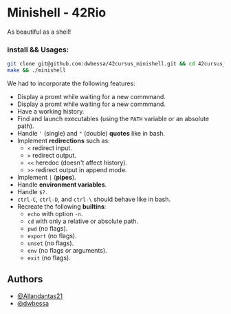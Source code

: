 
# Minishell - 42Rio

As beautiful as a shell!

### install && Usages:
  ```Bash
git clone git@github.com:dwbessa/42cursus_minishell.git && cd 42cursus_minishell
make && ./minishell
  ```

 We had to incorporate the following features:
- Display a promt while waiting for a new commmand.
- Display a promt while waiting for a new commmand.
- Have a working history.
- Find and launch executables (using the `PATH` variable or an absolute path).
- Handle `'` (single) and `"` (double) **quotes** like in bash.
- Implement **redirections** such as:
  - `<` redirect input.
  - `>` redirect output.
  - `<<` heredoc (doesn't affect history).
  - `>>` redirect output in append mode.
- Implement `|` (**pipes**).
- Handle **environment variables**.
- Handle `$?`.
- `ctrl-C`, `ctrl-D`, and `ctrl-\` should behave like in bash.
- Recreate the following **builtins**:
  - `echo` with option `-n`.
  - `cd` with only a relative or absolute path.
  - `pwd` (no flags).
  - `export` (no flags).
  - `unset` (no flags).
  - `env` (no flags or arguments).
  - `exit` (no flags).

## Authors

- [@Allandantas21](https://www.github.com/Allandantas21)
- [@dwbessa](https://www.github.com/dwbessa)

